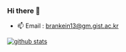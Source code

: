 ### Hi there 👋

- 📫 Email : brankein13@gm.gist.ac.kr

[![github stats](https://github-readme-stats.vercel.app/api?username=BranKein&show_icons=true&hide_border=False)](https://github.com/BranKein)

<!--
**BranKein/BranKein** is a ✨ _special_ ✨ repository because its `README.md` (this file) appears on your GitHub profile.

Here are some ideas to get you started:

- 🔭 I’m currently working on ...
- 🌱 I’m currently learning ...
- 👯 I’m looking to collaborate on ...
- 🤔 I’m looking for help with ...
- 💬 Ask me about ...
- 😄 Pronouns: ...
- ⚡ Fun fact: ...
-->
